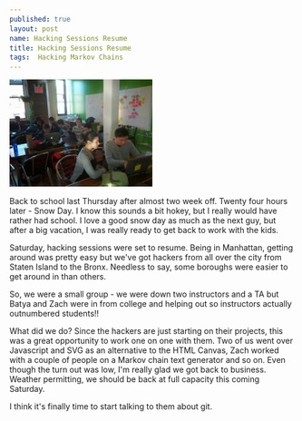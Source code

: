 ```yaml
---
published: true
layout: post
name: Hacking Sessions Resume
title: Hacking Sessions Resume
tags:  Hacking Markov Chains 
---
```


<img width="50%" src="/img/2014-01-05-hacking-sessions-7/hackers.jpg"></img>

Back to school last Thursday after almost two week off. Twenty four
hours later - Snow Day. I know this sounds a bit hokey, but I really
would have rather had school. I love a good snow day as much as the
next guy, but after a big vacation, I was really ready to get back to
work with the kids.

Saturday, hacking sessions were set to resume. Being in Manhattan,
getting around was pretty easy but we've got hackers from all over the
city from Staten Island to the Bronx. Needless to say, some boroughs
were easier to get around in than others.

So, we were a small group - we were down two instructors and a TA but
Batya and Zach were in from college and helping out so instructors
actually outnumbered students!!

What did we do? Since the hackers are just starting on their projects,
this was a great opportunity to work one on one with them. Two of us
went over Javascript and SVG as an alternative to the HTML Canvas,
Zach worked with a couple of people on a Markov chain text generator
and so on. Even though the turn out was low, I'm really glad we got
back to business. Weather permitting, we should be back at full
capacity this coming Saturday.

I think it's finally time to start talking to them about git.





